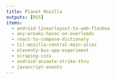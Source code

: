 ```yaml
---
title: Planet Mozilla
outputs: [RSS]
items:
  - android-linearlayout-to-web-flexbox
  - any-wreaks-havoc-on-overloads
  - react-to-compose-dictionary
  - til-mozilla-central-main-alias
  - eleventy-bus-app-experiment
  - scraping-csss
  - android-animate-strike-thru
  - javascript-events
---
```

